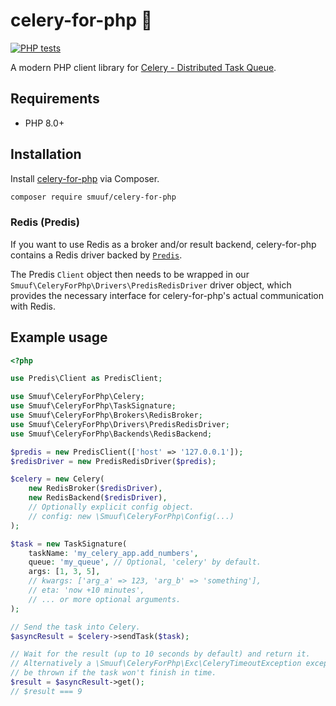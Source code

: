 # celery-for-php 🌱

[![PHP tests](https://github.com/smuuf/celery-for-php/actions/workflows/php.yml/badge.svg)](https://github.com/smuuf/celery-for-php/actions/workflows/php.yml)

A modern PHP client library for [Celery - Distributed Task Queue](https://docs.celeryq.dev).

## Requirements
- PHP 8.0+

## Installation

Install [celery-for-php](https://packagist.org/packages/smuuf/celery-for-php) via Composer.

```bash
composer require smuuf/celery-for-php
```

### Redis (Predis)

If you want to use Redis as a broker and/or result backend, celery-for-php contains a Redis driver backed by [`Predis`](https://github.com/predis/predis).

The Predis `Client` object then needs to be wrapped in our `Smuuf\CeleryForPhp\Drivers\PredisRedisDriver` driver object, which provides the necessary interface for celery-for-php's actual communication with Redis.

## Example usage

```php
<?php

use Predis\Client as PredisClient;

use Smuuf\CeleryForPhp\Celery;
use Smuuf\CeleryForPhp\TaskSignature;
use Smuuf\CeleryForPhp\Brokers\RedisBroker;
use Smuuf\CeleryForPhp\Drivers\PredisRedisDriver;
use Smuuf\CeleryForPhp\Backends\RedisBackend;

$predis = new PredisClient(['host' => '127.0.0.1']);
$redisDriver = new PredisRedisDriver($predis);

$celery = new Celery(
	new RedisBroker($redisDriver),
	new RedisBackend($redisDriver),
	// Optionally explicit config object.
	// config: new \Smuuf\CeleryForPhp\Config(...)
);

$task = new TaskSignature(
	taskName: 'my_celery_app.add_numbers',
	queue: 'my_queue', // Optional, 'celery' by default.
	args: [1, 3, 5],
	// kwargs: ['arg_a' => 123, 'arg_b' => 'something'],
	// eta: 'now +10 minutes',
	// ... or more optional arguments.
);

// Send the task into Celery.
$asyncResult = $celery->sendTask($task);

// Wait for the result (up to 10 seconds by default) and return it.
// Alternatively a \Smuuf\CeleryForPhp\Exc\CeleryTimeoutException exception will
// be thrown if the task won't finish in time.
$result = $asyncResult->get();
// $result === 9
```
